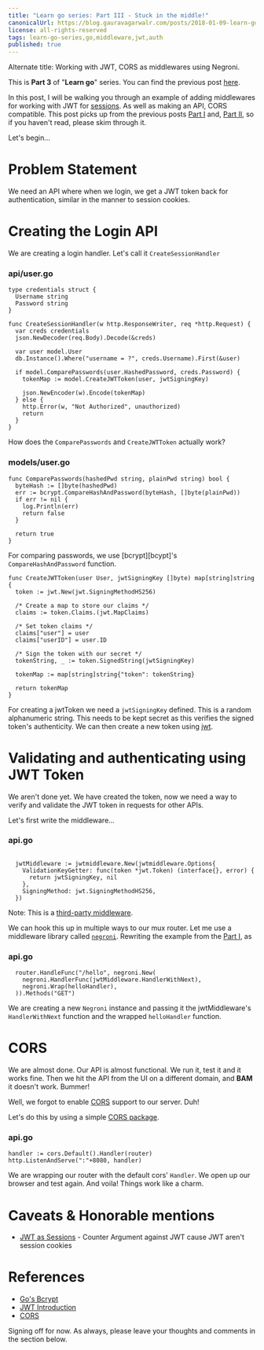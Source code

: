 ```yaml
---
title: "Learn go series: Part III - Stuck in the middle!"
canonicalUrl: https://blog.gauravagarwalr.com/posts/2018-01-09-learn-go-series-part-3
license: all-rights-reserved
tags: learn-go-series,go,middleware,jwt,auth
published: true
---
```


Alternate title: Working with JWT, CORS as middlewares using Negroni.

This is **Part 3** of "**Learn go**" series. You can find the previous post [here][LearnGoPartII].

In this post, I will be walking you through an example of adding middlewares for working with JWT for [sessions][Joepie91]. As well as making an API, CORS compatible. This post picks up from the previous posts [Part I][LearnGoPartI] and, [Part II][LearnGoPartII], so if you haven't read, please skim through it.

Let's begin...

# Problem Statement

We need an API where when we login, we get a JWT token back for authentication, similar in the manner to session cookies.

# Creating the Login API

We are creating a login handler. Let's call it `CreateSessionHandler`

### api/user.go

```golang
type credentials struct {
  Username string
  Password string
}

func CreateSessionHandler(w http.ResponseWriter, req *http.Request) {
  var creds credentials
  json.NewDecoder(req.Body).Decode(&creds)

  var user model.User
  db.Instance().Where("username = ?", creds.Username).First(&user)

  if model.ComparePasswords(user.HashedPassword, creds.Password) {
    tokenMap := model.CreateJWTToken(user, jwtSigningKey)

    json.NewEncoder(w).Encode(tokenMap)
  } else {
    http.Error(w, "Not Authorized", unauthorized)
    return
  }
}
```

How does the `ComparePasswords` and `CreateJWTToken` actually work?

### models/user.go

```golang
func ComparePasswords(hashedPwd string, plainPwd string) bool {
  byteHash := []byte(hashedPwd)
  err := bcrypt.CompareHashAndPassword(byteHash, []byte(plainPwd))
  if err != nil {
    log.Println(err)
    return false
  }

  return true
}
```
For comparing passwords, we use [bcrypt][bcypt]'s `CompareHashAndPassword` function.

```golang
func CreateJWTToken(user User, jwtSigningKey []byte) map[string]string {
  token := jwt.New(jwt.SigningMethodHS256)

  /* Create a map to store our claims */
  claims := token.Claims.(jwt.MapClaims)

  /* Set token claims */
  claims["user"] = user
  claims["userID"] = user.ID

  /* Sign the token with our secret */
  tokenString, _ := token.SignedString(jwtSigningKey)

  tokenMap := map[string]string{"token": tokenString}

  return tokenMap
}
```

For creating a jwtToken we need a `jwtSigningKey` defined. This is a random alphanumeric string. This needs to be kept secret as this verifies the signed token's authenticity. We can then create a new token using [jwt][JWT-Go].

# Validating and authenticating using JWT Token

We aren't done yet. We have created the token, now we need a way to verify and validate the JWT token in requests for other APIs.

Let's first write the middleware...

### api.go
```golang

  jwtMiddleware := jwtmiddleware.New(jwtmiddleware.Options{
    ValidationKeyGetter: func(token *jwt.Token) (interface{}, error) {
      return jwtSigningKey, nil
    },
    SigningMethod: jwt.SigningMethodHS256,
  })
```
Note: This is a [third-party middleware][Auth0Middleware].

We can hook this up in multiple ways to our mux router. Let me use a middleware library called [`negroni`][negroni]. Rewriting the example from the [Part I][LearnGoPartI], as

### api.go
```golang
  router.HandleFunc("/hello", negroni.New(
    negroni.HandlerFunc(jwtMiddleware.HandlerWithNext),
    negroni.Wrap(helloHandler),
  )).Methods("GET")
```

We are creating a new `Negroni` instance and passing it the jwtMiddleware's `HandlerWithNext` function and the wrapped `helloHandler` function.

# CORS

We are almost done. Our API is almost functional. We run it, test it and it works fine. Then we hit the API from the UI on a different domain, and **BAM** it doesn't work. Bummer!

Well, we forgot to enable [CORS][MozillaCORS] support to our server. Duh!

Let's do this by using a simple [CORS package][CORSPackage].

### api.go
```golang
handler := cors.Default().Handler(router)
http.ListenAndServe(":"+8080, handler)
```

We are wrapping our router with the default cors' `Handler`. We open up our browser and test again. And voila! Things work like a charm.

# Caveats & Honorable mentions

  * [JWT as Sessions][Joepie91] - Counter Argument against JWT cause JWT aren't session cookies

# References

  * [Go's Bcrypt][bcrypt]
  * [JWT Introduction][JWT-Intro]
  * [CORS][MozillaCORS]

Signing off for now. As always, please leave your thoughts and comments in the section below.

[LearnGoPartI]: https://blog.gauravagarwalr.com/posts/2017-12-18-learn-go-series-part-1/
[LearnGoPartII]: https://blog.gauravagarwalr.com/posts/2017-12-25-learn-go-series-part-2/
[bcrypt]: https://godoc.org/golang.org/x/crypto/bcrypt
[JWT-Go]: https://github.com/dgrijalva/jwt-go
[Auth0Middleware]: https://github.com/auth0/go-jwt-middleware
[negroni]: https://github.com/urfave/negroni
[MozillaCORS]: https://developer.mozilla.org/en-US/docs/Web/HTTP/CORS
[CORSPackage]: https://github.com/rs/cors
[Joepie91]: http://cryto.net/~joepie91/blog/2016/06/13/stop-using-jwt-for-sessions/
[JWT-Intro]: https://jwt.io/introduction/
